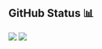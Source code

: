 ## GitHub Status :bar_chart: 
<p >
<img src="https://github-readme-stats.vercel.app/api?username=ArbitCode&show_icons=true&hide_border=true"/>
<img src="https://github-readme-stats.anuraghazra1.vercel.app/api/top-langs/?username=ArbitCode&layout=compact&theme=dark"/><br>
</p>


<!--
**ArbitCode/ArbitCode** is a ✨ _special_ ✨ repository because its `README.md` (this file) appears on your GitHub profile.



Here are some ideas to get you started:

- 🔭 I’m currently working on ...
- 🌱 I’m currently learning ...
- 👯 I’m looking to collaborate on ...
- 🤔 I’m looking for help with ...
- 💬 Ask me about ...
- 📫 How to reach me: ...
- 😄 Pronouns: ...
- ⚡ Fun fact: ...
-->

